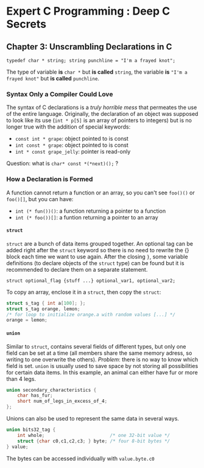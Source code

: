 Expert C Programming : Deep C Secrets
=====================================

Chapter 3: Unscrambling Declarations in C
-----------------------------------------

`typedef char * string;
string punchline = "I'm a frayed knot";`

The type of variable **is** `char *` but **is called** `string`, the variable
**is** `"I'm a frayed knot"` but **is called** `punchline`.

### Syntax Only a Compiler Could Love
The syntax of C declarations is a *truly horrible mess* that permeates the use
of the entire language. Originally, the declaration of an object was supposed to
look like its use (`int * p[5]` is an array of pointers to integers) but is no
longer true with the addition of special keywords:
* `const int * grape`: object pointed to is const
* `int const * grape`: object pointed to is const
* `int * const grape_jelly`: pointer is read-only

Question: what is `char* const *(*next)();` ?

### How a Declaration is Formed
A function cannot return a function or an array, so you can't see `foo()()` or
`foo()[]`, but you can have:
* `int (* fun())()`: a function returning a pointer to a function
* `int (* foo())[]`: a funtion returning a pointer to an array

#### `struct`
`struct` are a bunch of data items grouped together. An optional tag can be
added right after the `struct` keyword so there is no need to rewrite the {}
block each time we want to use again. After the closing `}`, some variable
definitions (to declare objects of the `struct` type) can be found but it is
recommended to declare them on a separate statement.

`struct optional_flag {stuff ...} optional_var1, optional_var2;`

To copy an array, enclose it in a `struct`, then copy the `struct`:
```C
struct s_tag { int a[100]; };
struct s_tag orange, lemon;
/* for loop to initialize orange.a with random values [...] */
orange = lemon;
```

#### `union`
Similar to `struct`, contains several fields of different types, but only one
field can be set at a time (all members share the same memory adress, so writing
to one overwrite the others). *Problem*:  there is no way to know which field is
set. `union` is usually used to save space by not storing all possibilities for
certain data items. In this example, an animal can either have fur or more than
4 legs.
```C
union secondary_characteristics {
    char has_fur;
    short num_of_legs_in_excess_of_4;
};
```
Unions can also be used to represent the same data in several ways.
```C
union bits32_tag {
    int whole;                        /* one 32-bit value */
    struct {char c0,c1,c2,c3; } byte; /* four 8-bit bytes */
} value;
```
The bytes can be accessed individually with `value.byte.c0`
